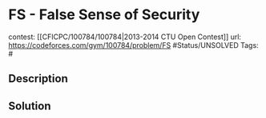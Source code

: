 # FS - False Sense of Security

contest: [[CFICPC/100784/100784|2013-2014 CTU Open Contest]]
url: https://codeforces.com/gym/100784/problem/FS
#Status/UNSOLVED
Tags: #

## Description

## Solution

